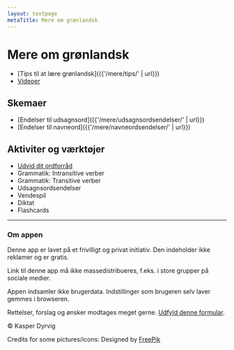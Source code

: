 ```yaml
---
layout: textpage
metaTitle: Mere om grønlandsk
---
```

# Mere om grønlandsk

- [Tips til at lære grønlandsk]({{'/mere/tips/' | url}})
- [Videoer](/mere/videoer/)

## Skemaer

- [Endelser til udsagnsord]({{'/mere/udsagnsordsendelser/' | url}})
- [Endelser til navneord]({{'/mere/navneordsendelser/' | url}})

## Aktiviter og værktøjer

- [Udvid dit ordforråd](/mere/ordforraad/)
- Grammatik: Intransitive verber
- Grammatik: Transitive verber
- Udsagnsordsendelser
- Vendespil
- Diktat
- Flashcards

___

### Om appen

Denne app er lavet på et frivilligt og privat initiativ. Den indeholder ikke reklamer og er gratis.

Link til denne app må ikke massedistribueres, f.eks. i store grupper på sociale medier.

Appen indsamler ikke brugerdata. Indstillinger som brugeren selv laver gemmes i browseren.

Rettelser, forslag og ønsker modtages meget gerne. [Udfyld denne formular](https://forms.gle/Ksbe7eu3tx79HiQ6A).

© Kasper Dyrvig

Credits for some pictures/icons: Designed by [FreePik](https://www.freepik.com/)